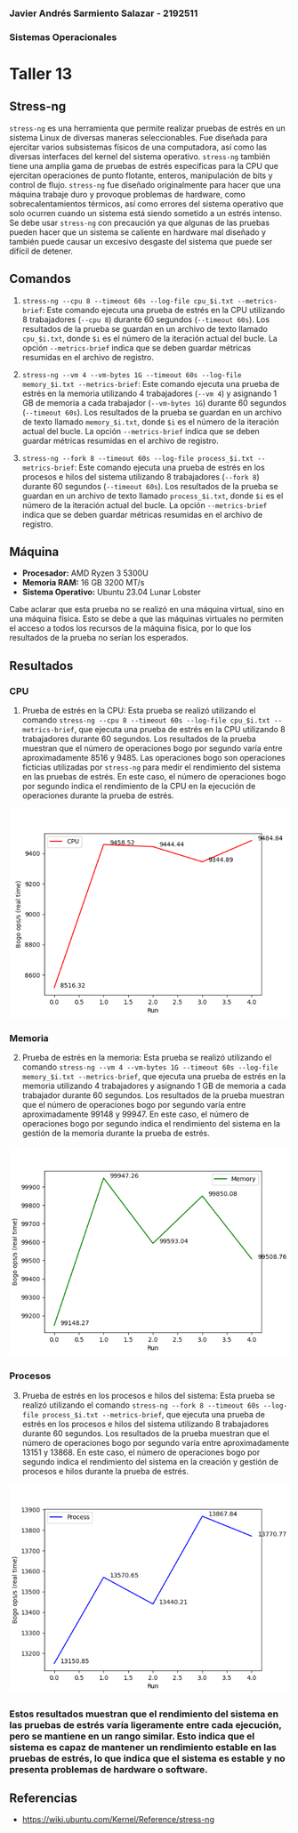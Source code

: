 ### Javier Andrés Sarmiento Salazar - 2192511
### Sistemas Operacionales 

# **Taller 13**

## **Stress-ng**
`stress-ng` es una herramienta que permite realizar pruebas de estrés en un sistema Linux de diversas maneras seleccionables. Fue diseñada para ejercitar varios subsistemas físicos de una computadora, así como las diversas interfaces del kernel del sistema operativo. `stress-ng` también tiene una amplia gama de pruebas de estrés específicas para la CPU que ejercitan operaciones de punto flotante, enteros, manipulación de bits y control de flujo. `stress-ng` fue diseñado originalmente para hacer que una máquina trabaje duro y provoque problemas de hardware, como sobrecalentamientos térmicos, así como errores del sistema operativo que solo ocurren cuando un sistema está siendo sometido a un estrés intenso. Se debe usar `stress-ng` con precaución ya que algunas de las pruebas pueden hacer que un sistema se caliente en hardware mal diseñado y también puede causar un excesivo desgaste del sistema que puede ser difícil de detener.

## **Comandos**

1. `stress-ng --cpu 8 --timeout 60s --log-file cpu_$i.txt --metrics-brief`: Este comando ejecuta una prueba de estrés en la CPU utilizando 8 trabajadores (`--cpu 8`) durante 60 segundos (`--timeout 60s`). Los resultados de la prueba se guardan en un archivo de texto llamado `cpu_$i.txt`, donde `$i` es el número de la iteración actual del bucle. La opción `--metrics-brief` indica que se deben guardar métricas resumidas en el archivo de registro.

2. `stress-ng --vm 4 --vm-bytes 1G --timeout 60s --log-file memory_$i.txt --metrics-brief`: Este comando ejecuta una prueba de estrés en la memoria utilizando 4 trabajadores (`--vm 4`) y asignando 1 GB de memoria a cada trabajador (`--vm-bytes 1G`) durante 60 segundos (`--timeout 60s`). Los resultados de la prueba se guardan en un archivo de texto llamado `memory_$i.txt`, donde `$i` es el número de la iteración actual del bucle. La opción `--metrics-brief` indica que se deben guardar métricas resumidas en el archivo de registro.

3. `stress-ng --fork 8 --timeout 60s --log-file process_$i.txt --metrics-brief`: Este comando ejecuta una prueba de estrés en los procesos e hilos del sistema utilizando 8 trabajadores (`--fork 8`) durante 60 segundos (`--timeout 60s`). Los resultados de la prueba se guardan en un archivo de texto llamado `process_$i.txt`, donde `$i` es el número de la iteración actual del bucle. La opción `--metrics-brief` indica que se deben guardar métricas resumidas en el archivo de registro.

## **Máquina**

- **Procesador:** AMD Ryzen 3 5300U
- **Memoria RAM:** 16 GB 3200 MT/s
- **Sistema Operativo:** Ubuntu 23.04 Lunar Lobster

Cabe aclarar que esta prueba no se realizó en una máquina virtual, sino en una máquina física. Esto se debe a que las máquinas virtuales no permiten el acceso a todos los recursos de la máquina física, por lo que los resultados de la prueba no serían los esperados.

## **Resultados**

### **CPU**

1. Prueba de estrés en la CPU: Esta prueba se realizó utilizando el comando `stress-ng --cpu 8 --timeout 60s --log-file cpu_$i.txt --metrics-brief`, que ejecuta una prueba de estrés en la CPU utilizando 8 trabajadores durante 60 segundos. Los resultados de la prueba muestran que el número de operaciones bogo por segundo varía entre aproximadamente 8516 y 9485. Las operaciones bogo son operaciones ficticias utilizadas por `stress-ng` para medir el rendimiento del sistema en las pruebas de estrés. En este caso, el número de operaciones bogo por segundo indica el rendimiento de la CPU en la ejecución de operaciones durante la prueba de estrés.

![CPU](https://raw.githubusercontent.com/Sarmient02/Talleres_SistemasOperacionales/main/Taller13/img/CPU.png)


### **Memoria**

2. Prueba de estrés en la memoria: Esta prueba se realizó utilizando el comando `stress-ng --vm 4 --vm-bytes 1G --timeout 60s --log-file memory_$i.txt --metrics-brief`, que ejecuta una prueba de estrés en la memoria utilizando 4 trabajadores y asignando 1 GB de memoria a cada trabajador durante 60 segundos. Los resultados de la prueba muestran que el número de operaciones bogo por segundo varía entre aproximadamente 99148 y 99947. En este caso, el número de operaciones bogo por segundo indica el rendimiento del sistema en la gestión de la memoria durante la prueba de estrés.

![Memoria](https://raw.githubusercontent.com/Sarmient02/Talleres_SistemasOperacionales/main/Taller13/img/Memory.png)

### **Procesos**

3. Prueba de estrés en los procesos e hilos del sistema: Esta prueba se realizó utilizando el comando `stress-ng --fork 8 --timeout 60s --log-file process_$i.txt --metrics-brief`, que ejecuta una prueba de estrés en los procesos e hilos del sistema utilizando 8 trabajadores durante 60 segundos. Los resultados de la prueba muestran que el número de operaciones bogo por segundo varía entre aproximadamente 13151 y 13868. En este caso, el número de operaciones bogo por segundo indica el rendimiento del sistema en la creación y gestión de procesos e hilos durante la prueba de estrés.

![Procesos](https://raw.githubusercontent.com/Sarmient02/Talleres_SistemasOperacionales/main/Taller13/img/Process.png)

### Estos resultados muestran que el rendimiento del sistema en las pruebas de estrés varía ligeramente entre cada ejecución, pero se mantiene en un rango similar. Esto indica que el sistema es capaz de mantener un rendimiento estable en las pruebas de estrés, lo que indica que el sistema es estable y no presenta problemas de hardware o software.

## **Referencias**

- https://wiki.ubuntu.com/Kernel/Reference/stress-ng